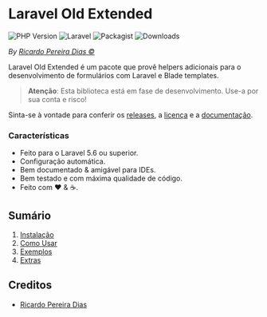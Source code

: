 # Laravel Old Extended

![PHP Version](https://img.shields.io/packagist/php-v/plexi/laravel-old-extended.svg)
![Laravel](https://img.shields.io/badge/laravel-5.6-red.svg?style=flat)
![Packagist](https://img.shields.io/packagist/v/plexi/laravel-old-extended.svg)
![Downloads](https://img.shields.io/packagist/dm/plexi/laravel-old-extended.svg)

*By [Ricardo Pereira Dias &copy;](https://github.com/rpdesignerfly)*

Laravel Old Extended é um pacote que provê helpers adicionais para o desenvolvimento de formulários com Laravel e Blade templates.

> **Atenção**:
> Esta biblioteca está em fase de desenvolvimento. Use-a por sua conta e risco!

Sinta-se à vontade para conferir os [releases](https://github.com/rpdesignerfly/laravel-form-helpers/releases), a [licença](license.md) e a [documentação](docs/00-Home.md).

### Características

  * Feito para o Laravel 5.6 ou superior.
  * Configuração automática.
  * Bem documentado &amp; amigável para IDEs.
  * Bem testado e com máxima qualidade de código.
  * Feito com :heart: &amp; :coffee:.

## Sumário

  1. [Instalação](docs/01-Installation.md)
  2. [Como Usar](docs/02-Usage.md)
  3. [Exemplos](docs/03-Examples.md)
  4. [Extras](docs/04-Extras.md)
  

## Creditos

- [Ricardo Pereira Dias](https://github.com/rpdesignerfly)
